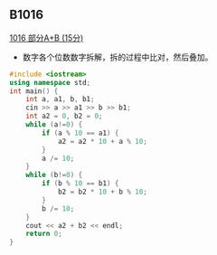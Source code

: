 
## B1016

[1016 部分A+B (15分)](https://pintia.cn/problem-sets/994805260223102976/problems/994805306310115328)

* 数字各个位数数字拆解，拆的过程中比对，然后叠加。

```cpp
#include <iostream>
using namespace std;
int main() {
    int a, a1, b, b1;
    cin >> a >> a1 >> b >> b1;
    int a2 = 0, b2 = 0;
    while (a!=0) {
        if (a % 10 == a1) {
            a2 = a2 * 10 + a % 10;
        }
        a /= 10;
    }
    while (b!=0) {
        if (b % 10 == b1) {
            b2 = b2 * 10 + b % 10;
        }
        b /= 10;
    }
    cout << a2 + b2 << endl;
    return 0;
}
```
